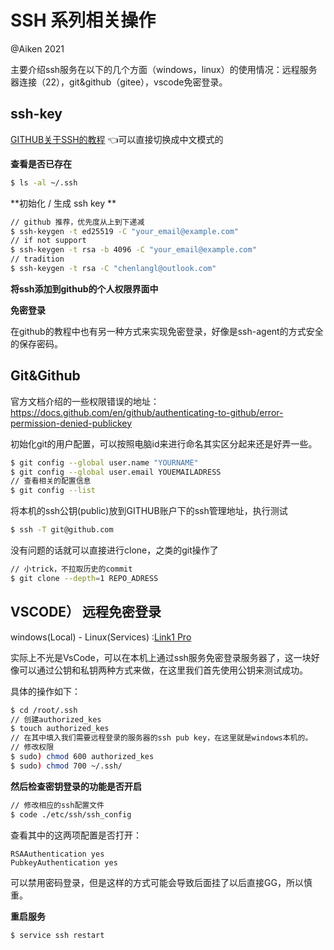 # SSH 系列相关操作

@Aiken 2021

主要介绍ssh服务在以下的几个方面（windows，linux）的使用情况：远程服务器连接（22），git&github（gitee），vscode免密登录。

## ssh-key

[GITHUB关于SSH的教程](https://docs.github.com/en/github/authenticating-to-github/checking-for-existing-ssh-keys) 👈可以直接切换成中文模式的

**查看是否已存在**

```bash
$ ls -al ~/.ssh
```

**初始化 / 生成 ssh key **

```bash
// github 推荐，优先度从上到下递减
$ ssh-keygen -t ed25519 -C "your_email@example.com"
// if not support 
$ ssh-keygen -t rsa -b 4096 -C "your_email@example.com"
// tradition
$ ssh-keygen -t rsa -C "chenlangl@outlook.com"

```

**将ssh添加到github的个人权限界面中**

**免密登录**

在github的教程中也有另一种方式来实现免密登录，好像是ssh-agent的方式安全的保存密码。

## Git&Github

官方文档介绍的一些权限错误的地址：https://docs.github.com/en/github/authenticating-to-github/error-permission-denied-publickey

初始化git的用户配置，可以按照电脑id来进行命名其实区分起来还是好弄一些。

```bash
$ git config --global user.name "YOURNAME"
$ git config --global user.email YOUEMAILADRESS
// 查看相关的配置信息
$ git config --list
```

将本机的ssh公钥(public)放到GITHUB账户下的ssh管理地址，执行测试

```bash
$ ssh -T git@github.com
```

没有问题的话就可以直接进行clone，之类的git操作了

```bash
// 小trick，不拉取历史的commit
$ git clone --depth=1 REPO_ADRESS
```

## VSCODE） 远程免密登录

windows(Local) - Linux(Services) :[Link1 Pro](https://blog.frytea.com/archives/409/)

实际上不光是VsCode，可以在本机上通过ssh服务免密登录服务器了，这一块好像可以通过公钥和私钥两种方式来做，在这里我们首先使用公钥来测试成功。

具体的操作如下：

```bash
$ cd /root/.ssh
// 创建authorized_kes
$ touch authorized_kes
// 在其中填入我们需要远程登录的服务器的ssh pub key，在这里就是windows本机的。
// 修改权限
$ sudo) chmod 600 authorized_kes
$ sudo) chmod 700 ~/.ssh/
```

**然后检查密钥登录的功能是否开启**

```bash
// 修改相应的ssh配置文件
$ code ./etc/ssh/ssh_config
```

查看其中的这两项配置是否打开：

```
RSAAuthentication yes
PubkeyAuthentication yes
```

可以禁用密码登录，但是这样的方式可能会导致后面挂了以后直接GG，所以慎重。

**重启服务**

```bash
$ service ssh restart
```

